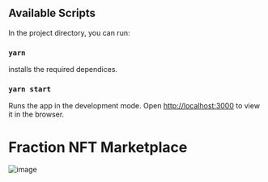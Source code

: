 

## Available Scripts

In the project directory, you can run:

### `yarn`

installs the required dependices.


### `yarn start`

Runs the app in the development mode.
Open [http://localhost:3000](http://localhost:3000) to view it in the browser.

# Fraction NFT Marketplace
![image](https://user-images.githubusercontent.com/96237613/180877644-121c3d96-3cf4-494e-96c3-225844cacc0e.png)




